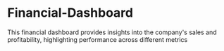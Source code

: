 # Financial-Dashboard
This financial dashboard provides insights into the company's sales and profitability, highlighting performance across different metrics
